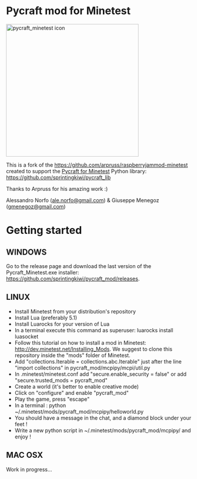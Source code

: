 # Pycraft mod for Minetest
<img src="https://alessandronorfo.files.wordpress.com/2017/09/pycraft_minetest.png" alt="pycraft_minetest icon" height="360">

This is a fork of the https://github.com/arpruss/raspberryjammod-minetest created to support the [Pycraft for Minetest](https://github.com/sprintingkiwi/pycraft_lib) Python library: https://github.com/sprintingkiwi/pycraft_lib

Thanks to Arpruss for his amazing work :)

Alessandro Norfo (ale.norfo@gmail.com) & Giuseppe Menegoz (gmenegoz@gmail.com)

# Getting started
## WINDOWS
Go to the release page and download the last version of the Pycraft_Minetest.exe installer: https://github.com/sprintingkiwi/pycraft_mod/releases.

## LINUX
* Install Minetest from your distribution's repository
* Install Lua (preferably 5.1)
* Install Luarocks for your version of Lua
* In a terminal execute this command as superuser: luarocks install luasocket
* Follow this tutorial on how to install a mod in Minetest: http://dev.minetest.net/Installing_Mods. We suggest to clone this repository inside the "mods" folder of Minetest.
* Add "collections.Iterable = collections.abc.Iterable" just after the line "import collections" in pycraft_mod/mcpipy/mcpi/util.py
* In .minetest/minetest.conf add "secure.enable_security = false" or add "secure.trusted_mods = pycraft_mod"
* Create a world (it's better to enable creative mode)
* Click on "configure" and enable "pycraft_mod"
* Play the game, press "escape"
* In a terminal : python ~/.minetest/mods/pycraft_mod/mcpipy/helloworld.py
* You should have a message in the chat, and a diamond block under your feet !
* Write a new python script in ~/.minetest/mods/pycraft_mod/mcpipy/ and enjoy !


## MAC OSX
Work in progress...
